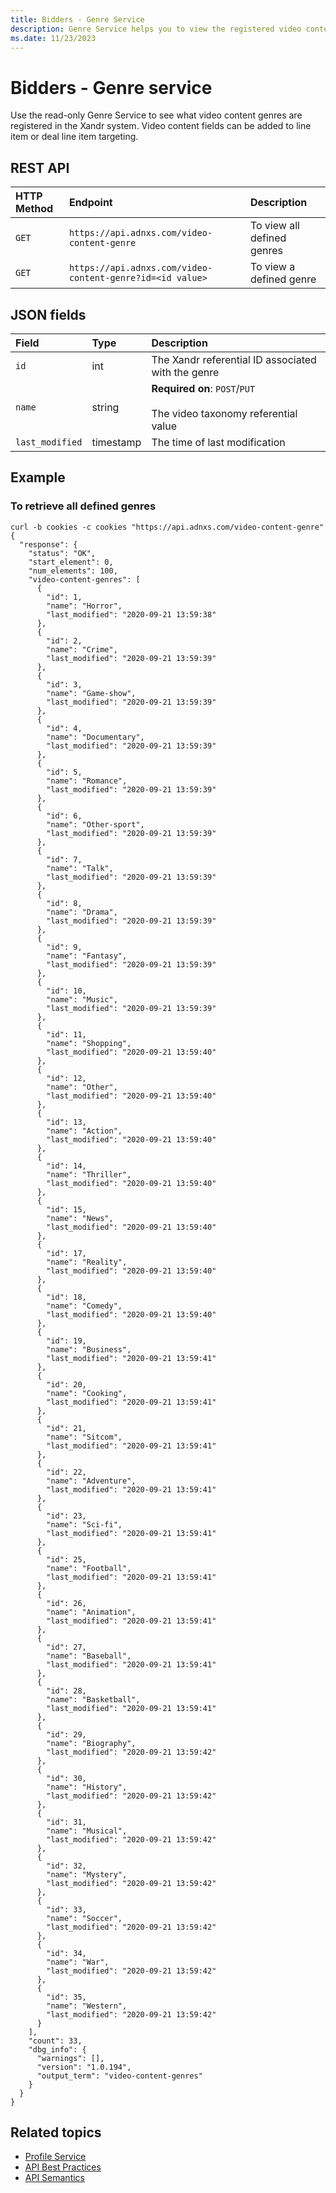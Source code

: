 ```yaml
---
title: Bidders - Genre Service
description: Genre Service helps you to view the registered video content genres in the system. Video content fields can be added to line item or deal line item targeting.
ms.date: 11/23/2023
---
```


# Bidders - Genre service

Use the read-only Genre Service to see what video content genres are registered in the Xandr system. Video content fields can be added to line item or deal line item targeting.

## REST API

| HTTP Method | Endpoint | Description  |
|:---|:---|:---|
| `GET` | `https://api.adnxs.com/video-content-genre` | To view all defined genres |
| `GET` | `https://api.adnxs.com/video-content-genre?id=<id value>` | To view a defined genre |

## JSON fields

| Field | Type | Description  |
|:---|:---|:---|
| `id` | int | The Xandr referential ID associated with the genre |
| `name` | string | **Required on**:  `POST`/`PUT`<br><br>The video taxonomy referential value |
| `last_modified` | timestamp | The time of last modification |

## Example

### To retrieve all defined genres

```
curl -b cookies -c cookies "https://api.adnxs.com/video-content-genre"
{
  "response": {
    "status": "OK",
    "start_element": 0,
    "num_elements": 100,
    "video-content-genres": [
      {
        "id": 1,
        "name": "Horror",
        "last_modified": "2020-09-21 13:59:38"
      },
      {
        "id": 2,
        "name": "Crime",
        "last_modified": "2020-09-21 13:59:39"
      },
      {
        "id": 3,
        "name": "Game-show",
        "last_modified": "2020-09-21 13:59:39"
      },
      {
        "id": 4,
        "name": "Documentary",
        "last_modified": "2020-09-21 13:59:39"
      },
      {
        "id": 5,
        "name": "Romance",
        "last_modified": "2020-09-21 13:59:39"
      },
      {
        "id": 6,
        "name": "Other-sport",
        "last_modified": "2020-09-21 13:59:39"
      },
      {
        "id": 7,
        "name": "Talk",
        "last_modified": "2020-09-21 13:59:39"
      },
      {
        "id": 8,
        "name": "Drama",
        "last_modified": "2020-09-21 13:59:39"
      },
      {
        "id": 9,
        "name": "Fantasy",
        "last_modified": "2020-09-21 13:59:39"
      },
      {
        "id": 10,
        "name": "Music",
        "last_modified": "2020-09-21 13:59:39"
      },
      {
        "id": 11,
        "name": "Shopping",
        "last_modified": "2020-09-21 13:59:40"
      },
      {
        "id": 12,
        "name": "Other",
        "last_modified": "2020-09-21 13:59:40"
      },
      {
        "id": 13,
        "name": "Action",
        "last_modified": "2020-09-21 13:59:40"
      },
      {
        "id": 14,
        "name": "Thriller",
        "last_modified": "2020-09-21 13:59:40"
      },
      {
        "id": 15,
        "name": "News",
        "last_modified": "2020-09-21 13:59:40"
      },
      {
        "id": 17,
        "name": "Reality",
        "last_modified": "2020-09-21 13:59:40"
      },
      {
        "id": 18,
        "name": "Comedy",
        "last_modified": "2020-09-21 13:59:40"
      },
      {
        "id": 19,
        "name": "Business",
        "last_modified": "2020-09-21 13:59:41"
      },
      {
        "id": 20,
        "name": "Cooking",
        "last_modified": "2020-09-21 13:59:41"
      },
      {
        "id": 21,
        "name": "Sitcom",
        "last_modified": "2020-09-21 13:59:41"
      },
      {
        "id": 22,
        "name": "Adventure",
        "last_modified": "2020-09-21 13:59:41"
      },
      {
        "id": 23,
        "name": "Sci-fi",
        "last_modified": "2020-09-21 13:59:41"
      },
      {
        "id": 25,
        "name": "Football",
        "last_modified": "2020-09-21 13:59:41"
      },
      {
        "id": 26,
        "name": "Animation",
        "last_modified": "2020-09-21 13:59:41"
      },
      {
        "id": 27,
        "name": "Baseball",
        "last_modified": "2020-09-21 13:59:41"
      },
      {
        "id": 28,
        "name": "Basketball",
        "last_modified": "2020-09-21 13:59:41"
      },
      {
        "id": 29,
        "name": "Biography",
        "last_modified": "2020-09-21 13:59:42"
      },
      {
        "id": 30,
        "name": "History",
        "last_modified": "2020-09-21 13:59:42"
      },
      {
        "id": 31,
        "name": "Musical",
        "last_modified": "2020-09-21 13:59:42"
      },
      {
        "id": 32,
        "name": "Mystery",
        "last_modified": "2020-09-21 13:59:42"
      },
      {
        "id": 33,
        "name": "Soccer",
        "last_modified": "2020-09-21 13:59:42"
      },
      {
        "id": 34,
        "name": "War",
        "last_modified": "2020-09-21 13:59:42"
      },
      {
        "id": 35,
        "name": "Western",
        "last_modified": "2020-09-21 13:59:42"
      }
    ],
    "count": 33,
    "dbg_info": {
      "warnings": [],
      "version": "1.0.194",
      "output_term": "video-content-genres"
    }
  }
}
```

## Related topics

- [Profile Service](../digital-platform-api/profile-service.md)
- [API Best Practices](../digital-platform-api/api-best-practices.md)
- [API Semantics](../digital-platform-api/api-semantics.md)
